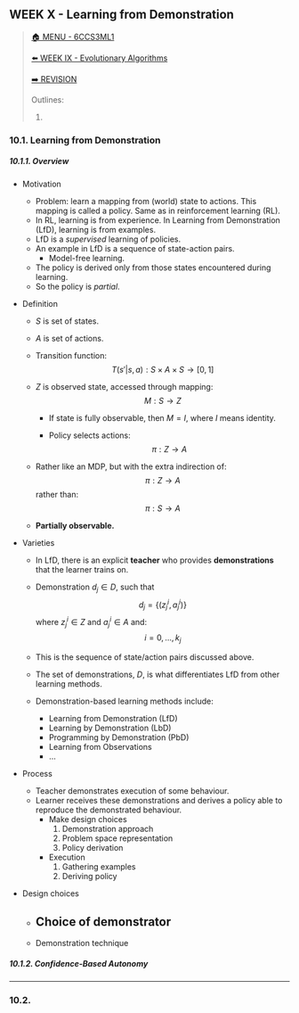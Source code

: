 ## WEEK X - Learning from Demonstration

>[🏠 MENU - 6CCS3ML1](year3/6ccs3ml1.md)
>
>[⬅️ WEEK IX - Evolutionary Algorithms](year3/6ccs3ml1/w8.md)
>
>[➡️ REVISION](year3/6ccs3ml1/re.md)
>
>Outlines:
>
>1. 

### 10.1. Learning from Demonstration

##### 10.1.1. Overview

- Motivation

  - Problem: learn a mapping from (world) state to actions. This mapping is called a policy. Same as in reinforcement learning (RL).
  - In RL, learning is from experience. In Learning from Demonstration (LfD), learning is from examples.
  - LfD is a *supervised* learning of policies.
  - An example in LfD is a sequence of state-action pairs.
    - Model-free learning.
  - The policy is derived only from those states encountered during learning.
  - So the policy is *partial*.

- Definition

  - $S$ is set of states.

  - $A$ is set of actions.

  - Transition function:
    $$
    T(s'|s, a): S \times A \times S \to [0, 1]
    $$

  - $Z$ is observed state, accessed through mapping:
    $$
    M: S \to Z
    $$

    - If state is fully observable, then $M = I$, where $I$ means identity. 

    - Policy selects actions:
      $$
      \pi: Z \to A
      $$

  - Rather like an MDP, but with the extra indirection of:
    $$
    π:Z \to A
    $$
    rather than:
    $$
    \pi : S \to A
    $$

  - **Partially observable.** 

- Varieties

  - In LfD, there is an explicit **teacher** who provides **demonstrations** that the learner trains on.

  - Demonstration $d_j \in D$, such that
    $$
    d_j = \{(z^i_j, a^i_j)\}
    $$
    where $z_j^i \in Z$ and $a_j^i \in A$ and:
    $$
    i = 0, ..., k_j
    $$

  - This is the sequence of state/action pairs discussed above.

  - The set of demonstrations, $D$, is what differentiates LfD from other learning methods.

  - Demonstration-based learning methods include:

    - Learning from Demonstration (LfD)
    - Learning by Demonstration (LbD)
    - Programming by Demonstration (PbD)
    - Learning from Observations
    - ...

- Process

  - Teacher demonstrates execution of some behaviour.
  - Learner receives these demonstrations and derives a policy able to reproduce the demonstrated behaviour.
    - Make design choices
      1. Demonstration approach
      2. Problem space representation
      3. Policy derivation
    - Execution
      1. Gathering examples
      2. Deriving policy

- Design choices

  - Choice of demonstrator
    - 
  - Demonstration technique



##### 10.1.2. Confidence-Based Autonomy



---

### 10.2. 

